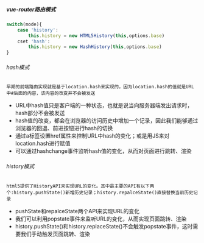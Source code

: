 ##### vue-router路由模式

```js
switch(mode){
    case 'history':
        this.history = new HTML5History(this,options.base)
    cset 'hash':
    	this.history = new HashHistory(this,options.base)
}
```

###### hash模式

`早期的前端路由实现就是基于location.hash来实现的，因为location.hash的值就是URL中#后面的内容，该内容的改变并不会被发送`

- URL中hash值只是客户端的一种状态，也就是说当向服务器端发出请求时，hash部分不会被发送
- hash值的改变，都会在浏览器的访问历史中增加一个记录，因此我们能够通过浏览器的回退、前进按钮进行hash的切换
- 通过a标签设置href属性来控制URL中hash的变化；或是用JS来对location.hash进行赋值
- 可以通过hashchange事件监听hash值的变化，从而对页面进行跳转、渲染



###### history模式

`html5提供了HistoryAPI来实现URL的变化。其中最主要的API有以下两个:history.pushState()新增历史记录；history.repalceState()直接替换当前历史记录`

- pushState和repalceState两个API来实现URL的变化
- 我们可以利用popstate事件来监听URL的变化，从而实现页面跳转、渲染
- history.pushState()和history.replaceState()不会触发popstate事件，这时需要我们手动触发页面跳转、渲染




































